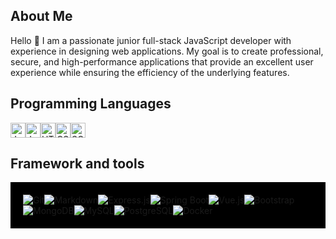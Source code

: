 ## About Me
Hello 👋
I am a passionate junior full-stack JavaScript developer with experience in designing web applications.
My goal is to create professional, secure, and high-performance applications that provide an excellent user experience while ensuring the efficiency of the underlying features.

## Programming Languages
<img src="https://img.icons8.com/color/48/000000/javascript.png" alt="JavaScript" height="24" /><img src="https://img.icons8.com/color/48/000000/java-coffee-cup-logo.png" alt="Java" height="24" /><img src="https://img.icons8.com/color/48/000000/html-5.png" alt="HTML" height="24" /><img src="https://img.icons8.com/color/48/000000/css3.png" alt="CSS" height="24" /><img src="https://img.icons8.com/color/48/000000/sql.png" alt="SQL" height="24" />


## Framework and tools
<div style="background-color: #000; padding: 20px; display: inline-block; text-align: left;">

  <!-- Section des badges -->
  <div style="display: flex; flex-wrap: wrap;">
    <img src="https://img.shields.io/badge/Git-333333?&style=for-the-badge&logo=git&logoColor=red" alt="Git" />
    <img src="https://img.shields.io/badge/Markdown-000000?style=for-the-badge&logo=markdown&logoColor=white" alt="Markdown" />
    <img src="https://img.shields.io/badge/Express.js-404D59?style=for-the-badge" alt="Express.js" />
    <img src="https://img.shields.io/badge/Spring%20Boot-6DB33F?style=for-the-badge&logo=spring-boot&logoColor=white" alt="Spring Boot" />
    <img src="https://img.shields.io/badge/Vue.js-35495E?style=for-the-badge&logo=vue.js&logoColor=4FC08D" alt="Vue.js" />
    <img src="https://img.shields.io/badge/Bootstrap-563D7C?style=for-the-badge&logo=bootstrap&logoColor=white" alt="Bootstrap" />
    <img src="https://img.shields.io/badge/MongoDB-4EA94B?style=for-the-badge&logo=mongodb&logoColor=white" alt="MongoDB" />
    <img src="https://img.shields.io/badge/MySQL-00758F?style=for-the-badge&logo=mysql&logoColor=white" alt="MySQL" />
    <img src="https://img.shields.io/badge/PostgreSQL-316192?style=for-the-badge&logo=postgresql&logoColor=white" alt="PostgreSQL" />
    <img src="https://img.shields.io/badge/Docker-2496ED?style=for-the-badge&logo=docker&logoColor=white" alt="Docker" />
  </div>





